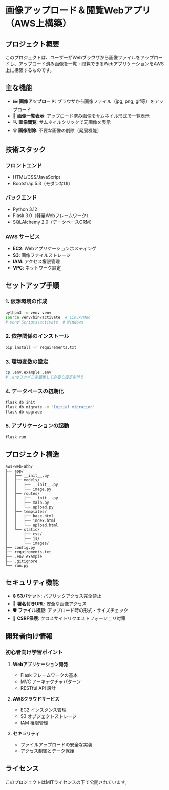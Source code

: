 # 画像アップロード＆閲覧Webアプリ（AWS上構築）

## プロジェクト概要

このプロジェクトは、ユーザーがWebブラウザから画像ファイルをアップロードし、アップロード済み画像を一覧・閲覧できるWebアプリケーションをAWS上に構築するものです。

## 主な機能

- 🖼️ **画像アップロード**: ブラウザから画像ファイル（jpg, png, gif等）をアップロード
- 📱 **画像一覧表示**: アップロード済み画像をサムネイル形式で一覧表示
- 🔍 **画像閲覧**: サムネイルクリックで元画像を表示
- 🗑️ **画像削除**: 不要な画像の削除（発展機能）

## 技術スタック

### フロントエンド
- HTML/CSS/JavaScript
- Bootstrap 5.3（モダンなUI）

### バックエンド
- Python 3.12
- Flask 3.0（軽量Webフレームワーク）
- SQLAlchemy 2.0（データベースORM）

### AWS サービス
- **EC2**: Webアプリケーションホスティング
- **S3**: 画像ファイルストレージ
- **IAM**: アクセス権限管理
- **VPC**: ネットワーク設定

## セットアップ手順

### 1. 仮想環境の作成
```bash
python3 -m venv venv
source venv/bin/activate  # Linux/Mac
# venv\Scripts\activate  # Windows
```

### 2. 依存関係のインストール
```bash
pip install -r requirements.txt
```

### 3. 環境変数の設定
```bash
cp .env.example .env
# .envファイルを編集して必要な設定を行う
```

### 4. データベースの初期化
```bash
flask db init
flask db migrate -m "Initial migration"
flask db upgrade
```

### 5. アプリケーションの起動
```bash
flask run
```

## プロジェクト構造

```
aws-web-abb/
├── app/
│   ├── __init__.py
│   ├── models/
│   │   ├── __init__.py
│   │   └── image.py
│   ├── routes/
│   │   ├── __init__.py
│   │   ├── main.py
│   │   └── upload.py
│   ├── templates/
│   │   ├── base.html
│   │   ├── index.html
│   │   └── upload.html
│   └── static/
│       ├── css/
│       ├── js/
│       └── images/
├── config.py
├── requirements.txt
├── .env.example
├── .gitignore
└── run.py
```

## セキュリティ機能

- 🔒 **S3バケット**: パブリックアクセス完全禁止
- 🔑 **署名付きURL**: 安全な画像アクセス
- 🛡️ **ファイル検証**: アップロード時の形式・サイズチェック
- 🚫 **CSRF保護**: クロスサイトリクエストフォージェリ対策

## 開発者向け情報

### 初心者向け学習ポイント

1. **Webアプリケーション開発**
   - Flask フレームワークの基本
   - MVC アーキテクチャパターン
   - RESTful API 設計

2. **AWSクラウドサービス**
   - EC2 インスタンス管理
   - S3 オブジェクトストレージ
   - IAM 権限管理

3. **セキュリティ**
   - ファイルアップロードの安全な実装
   - アクセス制御とデータ保護

## ライセンス

このプロジェクトはMITライセンスの下で公開されています。 